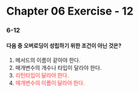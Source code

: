 # Chapter 06 Exercise - 12

### 6-12
#### 다음 중 오버로딩이 성립하기 위한 조건이 아닌 것은?

1. 메서드의 이름이 같아야 한다.
2. 매개변수의 개수나 타입이 달라야 한다.
3. **<span style="color : #ff7675">리턴타입이 달라야 한다.</span>**
4. **<span style="color : #ff7675">매개변수의 이름이 달라야 한다.</span>**
